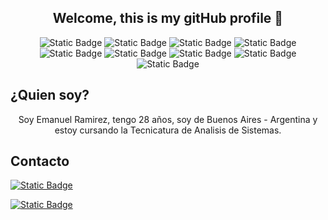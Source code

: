 
### <h2 align="center"> Welcome, this is my gitHub profile  👋 </h2>
<div align="center">

![Static Badge](https://img.shields.io/badge/-C%23-blue?logo=csharp)
![Static Badge](https://img.shields.io/badge/-.Net-blue?logo=dotnet)
![Static Badge](https://img.shields.io/badge/-HTML-black?logo=html5)
![Static Badge](https://img.shields.io/badge/-Css-orange?logo=css3)
![Static Badge](https://img.shields.io/badge/-Javascript-gray?logo=javascript)
![Static Badge](https://img.shields.io/badge/-MySql-white?logo=mysql)
![Static Badge](https://img.shields.io/badge/-Microsoft_Sql_Server-blue?logo=microsoftsqlserver)
![Static Badge](https://img.shields.io/badge/-Angular-red?logo=angular)
![Static Badge](https://img.shields.io/badge/-Typescript-white?logo=typescript)

</div>






## ¿Quien soy?
<p align="center"> Soy Emanuel Ramirez, tengo 28 años, soy de Buenos Aires - Argentina y estoy cursando la  Tecnicatura de Analisis de Sistemas. </p>


##  Contacto

<div  flex-direction="column">
<a href="https://www.linkedin.com/in/emanuel-ramirez-3b875220b/">
  
  ![Static Badge](https://img.shields.io/badge/-linkedin-blue?logo=linkedin)
  
</a>  

<a href="mailto:emanuelramirez169@gmail.com">
  
  ![Static Badge](https://img.shields.io/badge/-emanuelramirez169@gmail.com-white?logo=gmail)

</a>  
</div>

<!--
**EmaRamirez/EmaRamirez** is a ✨ _special_ ✨ repository because its `README.md` (this file) appears on your GitHub profile.

Here are some ideas to get you started:

- 🔭 I’m currently working on ...
- 🌱 I’m currently learning ...
- 👯 I’m looking to collaborate on ...
- 🤔 I’m looking for help with ...
- 💬 Ask me about ...
- 📫 How to reach me: ...
- 😄 Pronouns: ...
- ⚡ Fun fact: ...
-->
